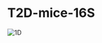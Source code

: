 # T2D-mice-16S
![1D](https://github.com/Fangxi-Xu/T2D-mice-16S/assets/64149668/3cf078c9-8353-41b9-b04d-189ed2817c04)
